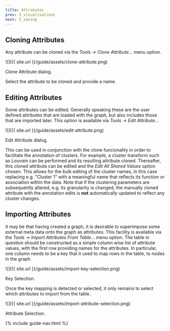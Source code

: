 ```yaml
---
title: Attributes
prev: 3_visualisations
next: 5_saving
---
```


## Cloning Attributes

Any attribute can be cloned via the *Tools → Clone Attribute…* menu option.

![]({{ site.url }}/guide/assets/clone-attribute.png)
<div class="caption">Clone Attribute dialog.</div>

Select the attribute to be cloned and provide a name.

## Editing Attributes

Some attributes can be edited. Generally speaking these are the user defined attributes that are loaded with the graph, but also includes those that are imported later. This option is available via *Tools → Edit Attribute…*

![]({{ site.url }}/guide/assets/edit-attribute.png)
<div class="caption">Edit Attribute dialog.</div>

This can be used in conjunction with the clone funcionality in order to facilitate the annotation of clusters. For example, a cluster transform such as *Louvain* can be performed and its resulting attribute cloned. Thereafter, this cloned attribute can be edited and the *Edit All Shared Values* option chosen. This allows for the bulk editing of the cluster names, in this case replacing e.g. "Cluster 1" with a meaningful name that reflects its function or association within the data. Note that if the clustering parameters are subsequently altered, e.g. its granularity is changed, the manually cloned attribute with the annotation edits is **not** automatically updated to reflect any cluster changes.

## Importing Attributes

It may be that having created a graph, it is desirable to superimpose some external meta data onto the graph as attributes. This facility is available via the *Tools → Import Attributes From Table…* menu option. The table in question should be constructed as a simple column wise list of attribute values, with the first row providing names for the attributes. In particular, one column needs to be a key that it used to map rows in the table, to nodes in the graph.

![]({{ site.url }}/guide/assets/import-key-selection.png)
<div class="caption">Key Selection.</div>

Once the key mapping is detected or selected, it only remains to select which attributes to import from the table.

![]({{ site.url }}/guide/assets/import-attribute-selection.png)
<div class="caption">Attribute Selection.</div>

{% include guide-nav.html %}
